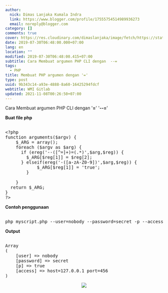 ```yaml
---
author:
  nick: Dimas Lanjaka Kumala Indra
  link: https://www.blogger.com/profile/17555754514989936273
  email: noreply@blogger.com
category: []
comments: true
cover: https://res.cloudinary.com/dimaslanjaka/image/fetch/https://static.cdn-cdpl.com/700x350/4817b4477491b436a2a3cb4db5f3943b/PHP_Logo-image700x350-crop-image700x350-crop-image(700x350-crop).png
date: 2019-07-30T06:48:00.000+07:00
lang: en
location: ""
modified: 2019-07-30T06:48:00.415+07:00
subtitle: Cara Membuat argumen PHP CLI dengan  --=
tags:
  - PHP
title: Membuat PHP argumen dengan '='
type: post
uuid: 9b343c14-a93e-4888-8a60-16425294fdcf
webtitle: WMI Gitlab
updated: 2021-11-08T00:26:50+07:00
---
```


<p>Cara Membuat argumen PHP CLI dengan '<b>=</b>' '<b>--=</b>' </p><b>Buat file php</b><pre><br>&lt;?php<br>function arguments($argv) {<br>    $_ARG = array();<br>    foreach ($argv as $arg) {<br>      if (ereg('--([^=]+)=(.*)',$arg,$reg)) {<br>        $_ARG[$reg[1]] = $reg[2];<br>      } elseif(ereg('-([a-zA-Z0-9])',$arg,$reg)) {<br>            $_ARG[$reg[1]] = 'true';<br>        }<br>  <br>    }<br>  return $_ARG;<br>}<br>?&gt;<br></pre><b>Contoh penggunaan</b><pre><br>php myscript.php --user=nobody --password=secret -p --access="host=127.0.0.1 port=456"<br></pre><b>Output</b><pre><br>Array<br>(<br>    [user] =&gt; nobody<br>    [password] =&gt; secret<br>    [p] =&gt; true<br>    [access] =&gt; host=127.0.0.1 port=456<br>)<br></pre> <div class="separator" style="clear: both; text-align: center;"><a href="https://res.cloudinary.com/dimaslanjaka/image/fetch/https://static.cdn-cdpl.com/700x350/4817b4477491b436a2a3cb4db5f3943b/PHP_Logo-image700x350-crop-image700x350-crop-image(700x350-crop).png" imageanchor="1" style="margin-left: 1em; margin-right: 1em;" rel="noopener noreferer nofollow"><img border="0" src="https://res.cloudinary.com/dimaslanjaka/image/fetch/https://static.cdn-cdpl.com/700x350/4817b4477491b436a2a3cb4db5f3943b/PHP_Logo-image700x350-crop-image700x350-crop-image(700x350-crop).png" data-original-width="700" data-original-height="350"></a></div><script>document.querySelectorAll("pre,code");
  pretext.forEach(function (el) {
    el.classList.toggle("notranslate", true);
  });</script>